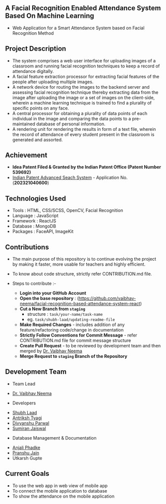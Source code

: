 ## A Facial Recognition Enabled Attendance System Based On Machine Learning

- Web Application for a Smart Attendance System based on Facial Recognition Method

## Project Description

- The system comprises a web user interface for uploading images of a classroom and running facial recognition techniques to keep a record of attendance digitally.
- A facial feature extraction processor for extracting facial features of the people after uploading multiple images.
- A network device for routing the images to the backend server and assessing facial recognition technique thereby extracting data from the image after uploading the image or a set of images on the client-side, wherein a machine learning technique is trained to find a plurality of specific points on any face.
- A central processor for obtaining a plurality of data points of each individual in the image and comparing the data points to a pre-maintained database of personal information.
- A rendering unit for rendering the results in form of a text file, wherein the record of attendance of every student present in the classroom is generated and assorted.

## Achievement

- **Idea Patent Filed & Granted by the Indian Patent Office (Patent Number 539692)**
- [Indian Patent Advanced Seach System](https://iprsearch.ipindia.gov.in/PublicSearch/PublicationSearch/ApplicationStatus) - Application No. (**202321040600**)

## Technologies Used

- Tools : HTML, CSS/SCSS, OpenCV, Facial Recognition
- Language : JavaScript
- Framework : ReactJS
- Database : MongoDB
- Packages : FaceAPI, ImageKit

## Contributions

- The main purpose of this repository is to continue evolving the project by making it faster, more usable for teachers and highly efficient.
- To know about code structure, strictly refer CONTRIBUTION.md file.

- Steps to contribute :-
  - **Login into your GitHub Account**
  - **Open the base repository** : (https://github.com/vaibhav-neema/facial-recognition-based-attendance-system-react)
  - **Cut a New Branch from `staging`**
    - structure : `task/your-name/task-name`
    - eg. `task/shubh-laad/updating-readme-file`
  - **Make Required Changes** - includes addition of any feature/refactoring code/change in documentation
  - **Strictly Follow Conventions for Commit Message** - refer CONTRIBUTION.md file for commit message structure
  - **Create Pull Request** - to be reviewed by development team and then merged by [Dr. Vaibhav Neema](https://www.linkedin.com/in/dr-vaibhav-neema-5981677a/)
  - **Merge Request to `staging` Branch of the Repository**

## Development Team

- Team Lead

* [Dr. Vaibhav Neema](https://www.linkedin.com/in/dr-vaibhav-neema-5981677a/)

- Developers

* [Shubh Laad](https://www.linkedin.com/in/shubh-laad-890a171aa/)
* [Antriksh Tyagi](https://www.linkedin.com/in/antrikshtyagi/)
* [Divyanshu Parwal](https://www.linkedin.com/in/divyanshu-parwal/)
* [Sumiran Jaiswal](https://www.linkedin.com/in/sumiran-jaiswal-b8199a21b/)

- Database Management & Documentation

* [Anjali Phadke](https://www.linkedin.com/in/anjali-phadke-604986251/)
* [Pranshu Jain](https://www.linkedin.com/in/pranshu-jain-7689041a5/)
* Utkarsh Gupte

## Current Goals

- To use the web app in web view of mobile app
- To connect the mobile application to database
- To show the attendance on the mobile application
